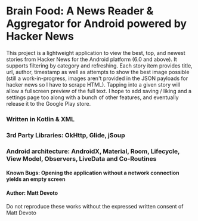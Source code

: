 # Brain Food: A News Reader & Aggregator for Android powered by Hacker News

This project is a lightweight application to view the best, top, and newest stories from Hacker News for the Android platform (6.0 and above). It supports filtering by category and refreshing. Each story item provides title, url, author, timestamp as well as attempts to show the best image possible (still a work-in-progress, images aren't provided in the JSON payloads for hacker news so I have to scrape HTML). Tapping into a given story will allow a fullscreen preview of the full text. I hope to add saving / liking and a settings page too along with a bunch of other features, and eventually release it to the Google Play store.

### Written in Kotlin & XML
### 3rd Party Libraries: OkHttp, Glide, jSoup
### Android architecture: AndroidX, Material, Room, Lifecycle, View Model, Observers, LiveData and Co-Routines 

#### Known Bugs: Opening the application without a network connection yields an empty screen
#### Author: Matt Devoto

Do not reproduce these works without the expressed written consent of Matt Devoto
